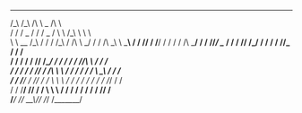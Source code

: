    _                  _              _                   _     
  /\_\               /\_\           /\ \     _          /\ \   
 / / /         _    / / /  _       /  \ \   /\_\        \ \ \  
 \ \ \__      /\_\ / / /  /\_\    / /\ \ \_/ / /        /\ \_\ 
  \ \___\    / / // / /__/ / /   / / /\ \___/ /        / /\/_/ 
   \__  /   / / // /\_____/ /   / / /  \/____/_       / / /    
   / / /   / / // /\_______/   / / /    / / //\ \    / / /     
  / / /   / / // / /\ \ \     / / /    / / / \ \_\  / / /      
 / / /___/ / // / /  \ \ \   / / /    / / /  / / /_/ / /       
/ / /____\/ // / /    \ \ \ / / /    / / /  / / /__\/ /        
\/_________/ \/_/      \_\_\\/_/     \/_/   \/_______/         
                                                               



                                                               
